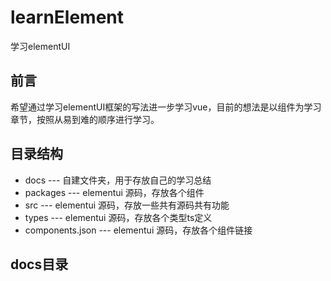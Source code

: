# learnElement
学习elementUI

## 前言
  希望通过学习elementUI框架的写法进一步学习vue，目前的想法是以组件为学习章节，按照从易到难的顺序进行学习。

## 目录结构

* docs             ---  自建文件夹，用于存放自己的学习总结
* packages         ---  elementui 源码，存放各个组件
* src              ---  elementui 源码，存放一些共有源码共有功能
* types            ---  elementui 源码，存放各个类型ts定义
* components.json  ---  elementui 源码，存放各个组件链接

## docs目录

